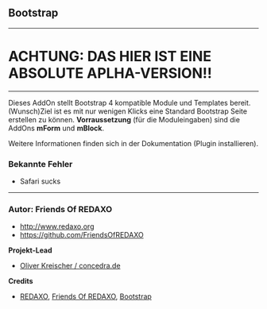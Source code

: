 ## Bootstrap

---

ACHTUNG: DAS HIER IST EINE ABSOLUTE APLHA-VERSION!!
====

---

Dieses AddOn stellt Bootstrap 4 kompatible Module und Templates bereit. (Wunsch)Ziel ist es mit nur wenigen Klicks eine Standard Bootstrap Seite erstellen zu können. **Vorraussetzung** (für die Moduleingaben) sind die AddOns **mForm** und **mBlock**.

Weitere Informationen finden sich in der Dokumentation (Plugin installieren).


### Bekannte Fehler

- Safari sucks

---

### Autor: Friends Of REDAXO ###

* http://www.redaxo.org
* https://github.com/FriendsOfREDAXO

**Projekt-Lead**

* [Oliver Kreischer / concedra.de](https://concedra.de)

**Credits**


* [REDAXO](https://redaxo.org), [Friends Of REDAXO](https://friendsofredaxo.github.io), [Bootstrap](https://getbootstrap.com)

